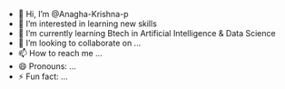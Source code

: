 - 👋 Hi, I’m @Anagha-Krishna-p
- 👀 I’m interested in learning new skills
- 🌱 I’m currently learning Btech in Artificial Intelligence & Data Science
- 💞️ I’m looking to collaborate on ...
- 📫 How to reach me ...
- 😄 Pronouns: ...
- ⚡ Fun fact: ...

<!---
Anagha-Krishna-p/Anagha-Krishna-p is a ✨ special ✨ repository because its `README.md` (this file) appears on your GitHub profile.
You can click the Preview link to take a look at your changes.
--->
